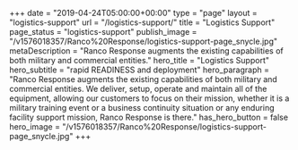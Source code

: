 +++
date = "2019-04-24T05:00:00+00:00"
type = "page"
layout = "logistics-support"
url = "/logistics-support/"
title = "Logistics Support"
page_status = "logistics-support"
publish_image = "/v1576018357/Ranco%20Response/logistics-support-page_snycle.jpg"
metaDescription = "Ranco Response augments the existing capabilities of both military and commercial entities."
hero_title = "Logistics Support"
hero_subtitle = "rapid READINESS and deployment"
hero_paragraph = "Ranco Response augments the existing capabilities of both military and commercial entities. We deliver, setup, operate and maintain all of the equipment, allowing our customers to focus on their mission, whether it is a military training event or a business continuity situation or any enduring facility support mission, Ranco Response is there."
has_hero_button = false
hero_image = "/v1576018357/Ranco%20Response/logistics-support-page_snycle.jpg"
+++
